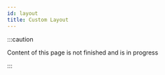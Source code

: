 ```yaml
---
id: layout
title: Custom Layout
---
```


:::caution

Content of this page is not finished and is in progress

:::
